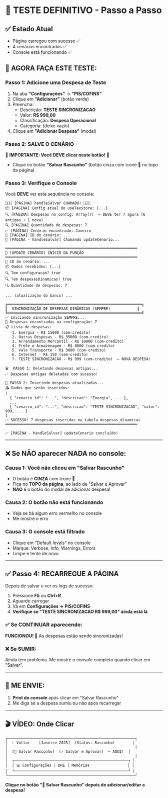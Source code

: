 # 🎯 TESTE DEFINITIVO - Passo a Passo

## ✅ Estado Atual
- Página carregou com sucesso ✅
- 4 cenários encontrados ✅
- Console está funcionando ✅

## 🧪 AGORA FAÇA ESTE TESTE:

### Passo 1: Adicione uma Despesa de Teste
1. Na aba **"Configurações"** → **"PIS/COFINS"**
2. Clique em **"Adicionar"** (botão verde)
3. Preencha:
   - Descrição: **TESTE SINCRONIZACAO**
   - Valor: **R$ 999,00**
   - Classificação: **Despesa Operacional**
   - Categoria: (deixe vazio)
4. Clique em **"Adicionar Despesa"** (modal)

### Passo 2: SALVE O CENÁRIO
🚨 **IMPORTANTE: Você DEVE clicar neste botão!** 🚨

- Clique no botão **"Salvar Rascunho"** (botão cinza com ícone 💾 no topo da página)

### Passo 3: Verifique o Console

Você **DEVE** ver esta sequência no console:

```
🔵🔵🔵 [PÁGINA] handleSalvar CHAMADO! 🔵🔵🔵
📦 [PÁGINA] Config atual do useTaxStore: {...}
🔍 [PÁGINA] Despesas no config: Array(7)  ← DEVE ter 7 agora (6 antigas + 1 nova)
🔍 [PÁGINA] Quantidade de despesas: 7
✅ [PÁGINA] Cenário encontrado: Janeiro
🔑 [PÁGINA] ID do cenário: ...
🚀 [PÁGINA - handleSalvar] Chamando updateCenario...

═══════════════════════════════════════════════════════════
🚀 [UPDATE CENÁRIO] INÍCIO DA FUNÇÃO
═══════════════════════════════════════════════════════════
🔑 ID do cenário: ...
📦 Dados recebidos: {...}
🔍 Tem configuracao? true
🔍 Tem despesasDinamicas? true
🔍 Quantidade de despesas: 7

... (atualização do banco) ...

╔════════════════════════════════════════════════════════════╗
║  SINCRONIZAÇÃO DE DESPESAS DINÂMICAS (SEMPRE)            ║
╚════════════════════════════════════════════════════════════╝
✅ Iniciando sincronização SEMPRE...
💼 Despesas encontradas na configuração: 7
📋 Lista de despesas:
   1. Energia - R$ 15000 (com-credito)
   2. Outras Despesas - R$ 35000 (com-credito)
   3. Arrendamento Mercantil - R$ 10000 (com-credito)
   4. Frete e Armazenagem - R$ 8000 (com-credito)
   5. Vale Transporte - R$ 3000 (com-credito)
   6. Internet - R$ 150 (sem-credito)
   7. TESTE SINCRONIZACAO - R$ 999 (com-credito)  ← NOVA DESPESA!

🗑️  PASSO 1: Deletando despesas antigas...
✅ Despesas antigas deletadas com sucesso!

💾 PASSO 2: Inserindo despesas atualizadas...
📤 Dados que serão inseridos:
[
  { "cenario_id": "...", "descricao": "Energia", ... },
  ...
  { "cenario_id": "...", "descricao": "TESTE SINCRONIZACAO", "valor": 999, ... }
]
✅ SUCESSO! 7 despesas inseridas na tabela despesas_dinamicas
═══════════════════════════════════════════════════════════

✅ [PÁGINA - handleSalvar] updateCenario concluído!
```

---

## ❌ Se NÃO aparecer NADA no console:

### Causa 1: Você não clicou em "Salvar Rascunho"
- O botão é **CINZA** com ícone 💾
- Fica no **TOPO da página**, ao lado de "Salvar e Aprovar"
- **NÃO** é o botão do modal de adicionar despesa!

### Causa 2: O botão não está funcionando
- Veja se há algum erro vermelho no console
- Me mostre o erro

### Causa 3: O console está filtrado
- Clique em "Default levels" no console
- Marque: Verbose, Info, Warnings, Errors
- Limpe e tente de novo

---

## ✅ Passo 4: RECARREGUE A PÁGINA

Depois de salvar e ver os logs de sucesso:

1. Pressione **F5** ou **Ctrl+R**
2. Aguarde carregar
3. Vá em **Configurações → PIS/COFINS**
4. **Verifique se "TESTE SINCRONIZACAO R$ 999,00" ainda está lá**

### ✅ Se CONTINUAR aparecendo:
**FUNCIONOU! 🎉** As despesas estão sendo sincronizadas!

### ❌ Se SUMIR:
Ainda tem problema. Me mostre o console completo quando clicar em "Salvar".

---

## 📸 ME ENVIE:

1. **Print do console** após clicar em "Salvar Rascunho"
2. Me diga se a despesa sumiu ou não após recarregar

---

## 🎬 VÍDEO: Onde Clicar

```
┌─────────────────────────────────────────────────────────┐
│  ← Voltar    [Janeiro 2025]  (Status: Rascunho)        │
│                                                         │
│  [💾 Salvar Rascunho]  [✓ Salvar e Aprovar]  ← AQUI!  │
│                                                         │
│  ┌───────────────────────────────────────────────────┐ │
│  │ 📊 Configurações | DRE | Memórias                 │ │
│  └───────────────────────────────────────────────────┘ │
└─────────────────────────────────────────────────────────┘
```

**Clique no botão "💾 Salvar Rascunho" depois de adicionar/editar a despesa!**
